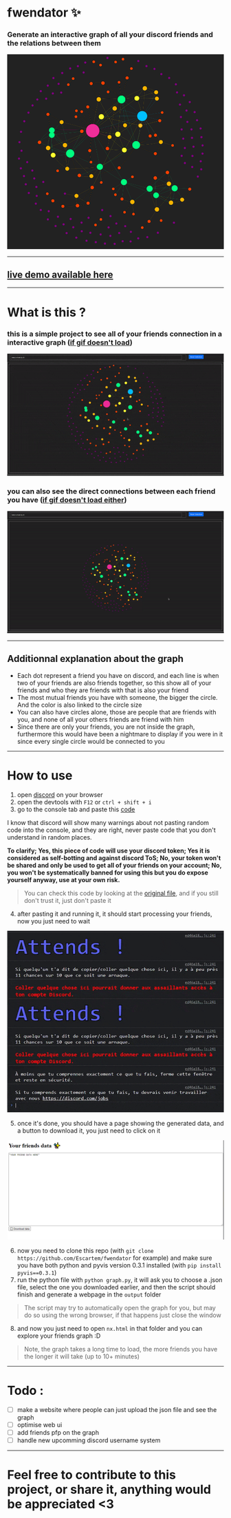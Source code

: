 # fwendator ✨
### Generate an interactive graph of all your discord friends and the relations between them
<img src="https://github.com/Escartem/fwendator/blob/master/images/graph.png?raw=true" />

---
## [live demo available here](https://ena.escartem.eu.org/projects/fwendator/demo)
---
# What is this ?
### this is a simple project to see all of your friends connection in a interactive graph ([if gif doesn't load](https://github.com/Escartem/fwendator/blob/master/images/graph_interact.gif?raw=true))

<img src="https://github.com/Escartem/fwendator/blob/master/images/graph_interact.gif?raw=true" />

### you can also see the direct connections between each friend you have ([if gif doesn't load either](https://github.com/Escartem/fwendator/blob/master/images/graph_individual.gif?raw=true))

<img src="https://github.com/Escartem/fwendator/blob/master/images/graph_individual.gif?raw=true" />

---
## Additionnal explanation about the graph

* Each dot represent a friend you have on discord, and each line is when two of your friends are also friends together, so this show all of your friends and who they are friends with that is also your friend
* The most mutual friends you have with someone, the bigger the circle. And the color is also linked to the circle size
* You can also have circles alone, those are people that are friends with you, and none of all your others friends are friend with him
* Since there are only your friends, you are not inside the graph, furthermore this would have been a nightmare to display if you were in it since every single circle would be connected to you

---
# How to use

1) open [discord](https://discord.com/app) on your browser
2) open the devtools with `F12` or `ctrl + shift + i`
3) go to the console tab and paste this [code](https://raw.githubusercontent.com/Escartem/fwendator/master/getFriends.min.js)

I know that discord will show many warnings about not pasting random code into the console, and they are right, never paste code that you don't understand in random places. 

__To clarify; Yes, this piece of code will use your discord token; Yes it is considered as self-botting and against discord ToS; No, your token won't be shared and only be used to get all of your friends on your account; No, you won't be systematically banned for using this but you do expose yourself anyway, use at your own risk.__

> You can check this code by looking at the [original file](https://github.com/Escartem/fwendator/blob/master/getFriends.js), and if you still don't trust it, just don't paste it

4) after pasting it and running it, it should start processing your friends, now you just need to wait

<img src="https://github.com/Escartem/fwendator/blob/master/images/process.gif?raw=true" />

5) once it's done, you should have a page showing the generated data, and a button to download it, you just need to click on it

<img src="https://github.com/Escartem/fwendator/blob/master/images/result.png?raw=true" />

6) now you need to clone this repo (with `git clone https://github.com/Escartem/fwendator` for example) and make sure you have both python and pyvis version 0.3.1 installed (with `pip install pyvis==0.3.1`)
7) run the python file with `python graph.py`, it will ask you to choose a .json file, select the one you downloaded earlier, and then the script should finish and generate a webpage in the `output` folder

> The script may try to automatically open the graph for you, but may do so using the wrong browser, if that happens just close the window

8) and now you just need to open `nx.html` in that folder and you can explore your friends graph :D

> Note, the graph takes a long time to load, the more friends you have the longer it will take (up to 10+ minutes)

---
# Todo :
- [ ] make a website where people can just upload the json file and see the graph
- [ ] optimise web ui
- [ ] add friends pfp on the graph
- [ ] handle new upcomming discord username system

---

# Feel free to contribute to this project, or share it, anything would be appreciated <3
